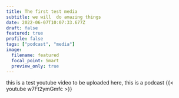 ```yaml
---
title: The first test media
subtitle: we will  do amazing things
date: 2022-06-07T10:07:33.677Z
draft: false
featured: true
profile: false
tags: ["podcast", "media"]
image:
  filename: featured
  focal_point: Smart
  preview_only: true
---
```

this is a test youtube video to be uploaded here, this is a podcast
{{< youtube w7Ft2ymGmfc >}}